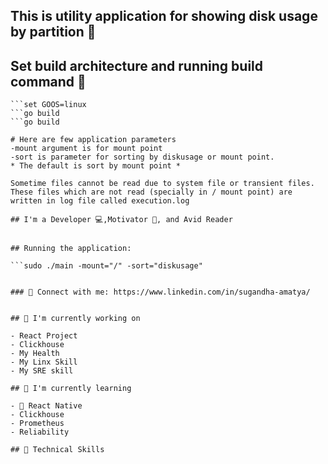 
## This is utility application for showing disk usage by partition 💬

##  Set build architecture and running build command 👋
```set GOARCH=amd64
```set GOOS=linux
```go build
```go build  

# Here are few application parameters
-mount argument is for mount point
-sort is parameter for sorting by diskusage or mount point.
* The default is sort by mount point *

Sometime files cannot be read due to system file or transient files. These files which are not read (specially in / mount point) are written in log file called execution.log

## I'm a Developer 💻,Motivator 📸, and Avid Reader 


## Running the application:

```sudo ./main -mount="/" -sort="diskusage"


### 🤝 Connect with me: https://www.linkedin.com/in/sugandha-amatya/


## 🔭 I'm currently working on

- React Project
- Clickhouse
- My Health
- My Linx Skill
- My SRE skill

## 🌱 I'm currently learning

- 📱 React Native
- Clickhouse
- Prometheus
- Reliability 

## 💼 Technical Skills

